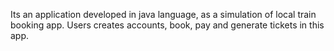 Its an application developed in java language, as a simulation of local train booking app. Users creates accounts, book, pay and generate tickets in this app.
